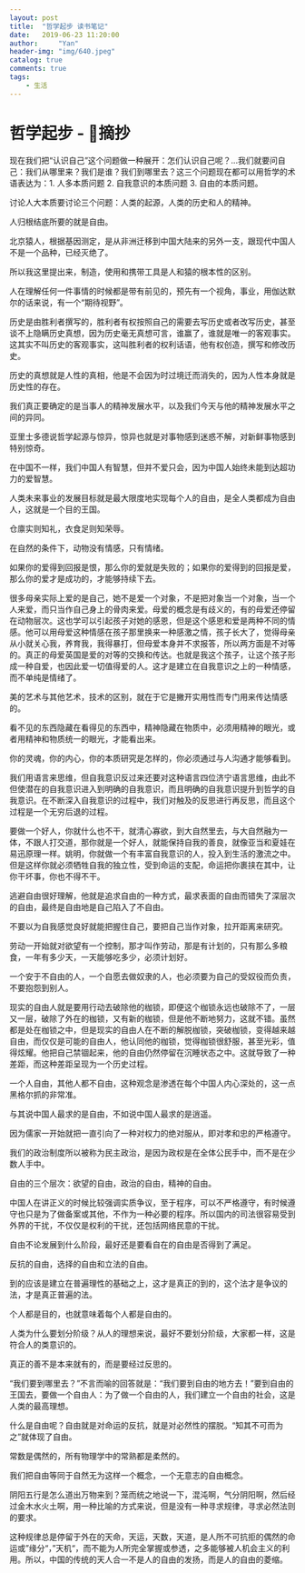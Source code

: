 ```yaml
---
layout: post
title:  "哲学起步 读书笔记"
date:   2019-06-23 11:20:00
author:     "Yan"
header-img: "img/640.jpeg"
catalog: true
comments: true
tags:
    - 生活
---
```


# 哲学起步 - 摘抄

现在我们把“认识自己”这个问题做一种展开：怎们认识自己呢？...我们就要问自己：我们从哪里来？我们是谁？我们到哪里去？这三个问题现在都可以用哲学的术语表达为：1. 人多本质问题 2. 自我意识的本质问题 3. 自由的本质问题。

讨论人大本质要讨论三个问题：人类的起源，人类的历史和人的精神。

人归根结底所要的就是自由。

北京猿人，根据基因测定，是从非洲迁移到中国大陆来的另外一支，跟现代中国人不是一个品种，已经灭绝了。

所以我这里提出来，制造，使用和携带工具是人和猿的根本性的区别。

人在理解任何一件事情的时候都是带有前见的，预先有一个视角，事业，用伽达默尔的话来说，有一个“期待视野”。

历史是由胜利者撰写的，胜利者有权按照自己的需要去写历史或者改写历史，甚至谈不上隐瞒历史真想，因为历史毫无真想可言，谁赢了，谁就是唯一的客观事实。这其实不叫历史的客观事实，这叫胜利者的权利话语，他有权创造，撰写和修改历史。

历史的真想就是人性的真相，他是不会因为时过境迁而消失的，因为人性本身就是历史性的存在。

我们真正要确定的是当事人的精神发展水平，以及我们今天与他的精神发展水平之间的异同。

亚里士多德说哲学起源与惊异，惊异也就是对事物感到迷惑不解，对新鲜事物感到特别惊奇。

在中国不一样，我们中国人有智慧，但并不爱只会，因为中国人始终未能到达超功力的爱智慧。

人类未来事业的发展目标就是最大限度地实现每个人的自由，是全人类都成为自由人，这就是一个目的王国。

仓廪实则知礼，衣食足则知荣辱。

在自然的条件下，动物没有情感，只有情绪。

如果你的爱得到回报是恨，那么你的爱就是失败的；如果你的爱得到的回报是爱，那么你的爱才是成功的，才能够持续下去。

很多母亲实际上爱的是自己，她不是爱一个对象，不是把对象当一个对象，当一个人来爱，而只当作自己身上的骨肉来爱。母爱的概念是有歧义的，有的母爱还停留在动物层次。这也学可以引起孩子对她的感恩，但是这个感恩和爱是两种不同的情感。他可以用母爱这种情感在孩子那里换来一种感激之情，孩子长大了，觉得母亲从小就关心我，养育我，我得暴打，但母爱本身并不求报答，所以两方面是不对等的。真正的母爱英国是爱的对等的交换和传达。也就是我这个孩子，让这个孩子形成一种自爱，也因此爱一切值得爱的人。这才是建立在自我意识之上的一种情感，而不单纯是情绪了。

美的艺术与其他艺术，技术的区别，就在于它是撇开实用性而专门用来传达情感的。

看不见的东西隐藏在看得见的东西中，精神隐藏在物质中，必须用精神的眼光，或者用精神和物质统一的眼光，才能看出来。

你的灵魂，你的内心，你的本质研究是怎样的，你必须通过与人沟通才能够看到。

我们用语言来思维，但自我意识反过来还要对这种语言四位济宁语言思维，由此不但使潜在的自我意识进入到明确的自我意识，而且明确的自我意识提升到哲学的自我意识。在不断深入自我意识的过程中，我们对触及的反思进行再反思，而且这个过程是一个无穷后退的过程。

要做一个好人，你就什么也不干，就清心寡欲，到大自然里去，与大自然融为一体，不跟人打交道，那你就是一个好人，就能保持自我的善良，就像亚当和夏娃在易迅原理一样。姚明，你就做一个有丰富自我意识的人，投入到生活的激流之中。但是这样你就必须牺牲自我的独立性，受到命运的支配，命运把你裹挟在其中，让你干坏事，你也不得不干。

逃避自由很好理解，他就是追求自由的一种方式，最求表面的自由而错失了深层次的自由，最终是自由地是自己陷入了不自由。

不要以为自我感觉良好就能把握住自己，要把自己当作对象，拉开距离来研究。

劳动一开始就对欲望有一个控制，那才叫作劳动，那是有计划的，只有那么多粮食，一年有多少天，一天能够吃多少，必须计划好。

一个安于不自由的人，一个自愿去做奴隶的人，也必须要为自己的受奴役而负责，不要抱怨到别人。

现实的自由人就是要用行动去破除他的枷锁，即便这个枷锁永远也破除不了，一层又一层，破除了外在的枷锁，又有新的枷锁，但是他不断地努力，这就不错。虽然都是处在枷锁之中，但是现实的自由人在不断的解脱枷锁，突破枷锁，变得越来越自由，而仅仅是可能的自由人，他认同他的枷锁，觉得枷锁很舒服，甚至光彩，值得炫耀。他把自己禁锢起来，他的自由仍然停留在沉睡状态之中。这就导致了一种差距，而这种差距呈现为一个历史过程。

一个人自由，其他人都不自由，这种观念是渗透在每个中国人内心深处的，这一点黑格尔抓的非常准。

与其说中国人最求的是自由，不如说中国人最求的是逍遥。

因为儒家一开始就把一直引向了一种对权力的绝对服从，即对孝和忠的严格遵守。

我们的政治制度所以被称为民主政治，是因为政权是在全体公民手中，而不是在少数人手中。

自由的三个层次：欲望的自由，政治的自由，精神的自由。

中国人在讲正义的时候比较强调实质争议，至于程序，可以不严格遵守，有时候遵守也只是为了做备案或其他，不作为一种必要的程序。所以国内的司法很容易受到外界的干扰，不仅仅是权利的干扰，还包括网络民意的干扰。

自由不论发展到什么阶段，最好还是要看自在的自由是否得到了满足。

反抗的自由，选择的自由和立法的自由。

到的应该是建立在普遍理性的基础之上，这才是真正的到的，这个法才是争议的法，才是真正普遍的法。

个人都是目的，也就意味着每个人都是自由的。

人类为什么要划分阶级？从人的理想来说，最好不要划分阶级，大家都一样，这是符合人的类意识的。

真正的善不是本来就有的，而是要经过反思的。

“我们要到哪里去？”不言而喻的回答就是：“我们要到自由的地方去！”要到自由的王国去，要做一个自由人：为了做一个自由的人，我们建立一个自由的社会，这是人类的最高理想。

什么是自由呢？自由就是对命运的反抗，就是对必然性的摆脱。“知其不可而为之”就体现了自由。

常数是偶然的，所有物理学中的常熟都是柔然的。

我们把自由等同于自然无为这样一个概念，一个无意志的自由概念。

阴阳五行是怎么道出万物来到？笼而统之地说一下，混沌啊，气分阴阳啊，然后经过金木水火土啊，用一种比喻的方式来说，但是没有一种寻求规律，寻求必然法则的要求。

这种规律总是停留于外在的天命，天运，天数，天道，是人所不可抗拒的偶然的命运或”缘分“，”天机“，而不能为人所完全掌握或参透，之多能够被人机会主义的利用。所以，中国的传统的天人合一不是人的自由的发扬，而是人的自由的菱缩。
